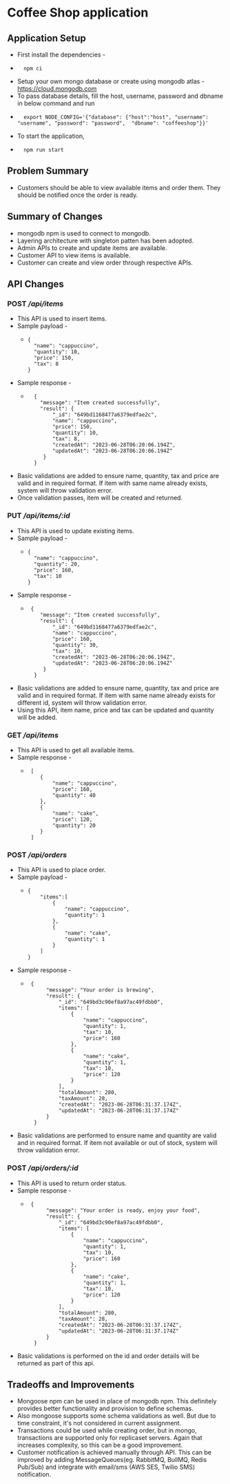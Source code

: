 # Coffee Shop application

## Application Setup
* First install the dependencies - 
* ```
    npm ci
  ```
* Setup your own mongo database or create using mongodb atlas - https://cloud.mongodb.com
* To pass database details, fill the host, username, password and dbname in below command and run
* ```
    export NODE_CONFIG='{"database": {"host":"host", "username": "username", "password": "password",  "dbname": "coffeeshop"}}'
  ```
* To start the application, 
* ```
    npm run start
  ```

## Problem Summary
* Customers should be able to view available items and order them. They should be notified once the order is ready.

## Summary of Changes
* mongodb npm is used to connect to mongodb.
* Layering architecture with singleton patten has been adopted.
* Admin APIs to create and update items are available. 
* Customer API to view items is available.
* Customer can create and view order through respective APIs.

## API Changes

### POST */api/items*
* This API is used to insert items.
* Sample payload - 
  * ```
    {
      "name": "cappuccino",
      "quantity": 10,
      "price": 150,
      "tax": 8
    }
    ``` 
* Sample response - 
  * ```
      {
        "message": "Item created successfully",
        "result": {
            "_id": "649bd1168477a6379edfae2c",
            "name": "cappuccino",
            "price": 150,
            "quantity": 10,
            "tax": 8,
            "createdAt": "2023-06-28T06:20:06.194Z",
            "updatedAt": "2023-06-28T06:20:06.194Z"
         }
      } 
    ```
* Basic validations are added to ensure name, quantity, tax and price are valid and in required format. If item with same name already exists, system will throw validation error.
* Once validation passes, item will be created and returned.

### PUT */api/items/:id*
* This API is used to update existing items.
* Sample payload - 
  * ```
    {
      "name": "cappuccino",
      "quantity": 20,
      "price": 160,
      "tax": 10
    }
    ``` 
* Sample response - 
  * ```
     {
        "message": "Item created successfully",
        "result": {
            "_id": "649bd1168477a6379edfae2c",
            "name": "cappuccino",
            "price": 160,
            "quantity": 30,
            "tax": 10,
            "createdAt": "2023-06-28T06:20:06.194Z",
            "updatedAt": "2023-06-28T06:20:06.194Z"
         }
      } 
    ```
* Basic validations are added to ensure name, quantity, tax and price are valid and in required format. If item with same name already exists for different id, system will throw validation error.
* Using this API, item name, price and tax can be updated and quantity will be added.
  
### GET */api/items*
* This API is used to get all available items.
* Sample response - 
  * ```
     [
        {
            "name": "cappuccino",
            "price": 160,
            "quantity": 40
        },
        {
            "name": "cake",
            "price": 120,
            "quantity": 20
        }
     ]
    ```
### POST */api/orders*
* This API is used to place order.
* Sample payload - 
  * ```
    {
        "items":[
            {
                "name": "cappuccino",
                "quantity": 1
            },
            {
                "name": "cake",
                "quantity": 1
            }
        ]
    }
    ``` 
* Sample response - 
  * ```
     {
          "message": "Your order is brewing",
          "result": {
              "_id": "649bd3c90ef8a97ac49fdbb0",
              "items": [
                  {
                      "name": "cappuccino",
                      "quantity": 1,
                      "tax": 10,
                      "price": 160
                  },
                  {
                      "name": "cake",
                      "quantity": 1,
                      "tax": 10,
                      "price": 120
                  }
              ],
              "totalAmount": 280,
              "taxAmount": 28,
              "createdAt": "2023-06-28T06:31:37.174Z",
              "updatedAt": "2023-06-28T06:31:37.174Z"
          }
      }
    ```
* Basic validations are performed to ensure name and quantity are valid and in required format. If item not available or out of stock, system will throw validation error.

### POST */api/orders/:id*
* This API is used to return order status.
* Sample response - 
  * ```
     {
          "message": "Your order is ready, enjoy your food",
          "result": {
              "_id": "649bd3c90ef8a97ac49fdbb0",
              "items": [
                  {
                      "name": "cappuccino",
                      "quantity": 1,
                      "tax": 10,
                      "price": 160
                  },
                  {
                      "name": "cake",
                      "quantity": 1,
                      "tax": 10,
                      "price": 120
                  }
              ],
              "totalAmount": 280,
              "taxAmount": 28,
              "createdAt": "2023-06-28T06:31:37.174Z",
              "updatedAt": "2023-06-28T06:31:37.174Z"
          }
      }
    ```
* Basic validations is performed on the id and order details will be returned as part of this api.

## Tradeoffs and Improvements
* Mongoose npm can be used in place of mongodb npm. This definitely provides better functionality and provision to define schemas. 
* Also mongoose supports some schema validations as well. But due to time constraint, it's not considered in current assignment.
* Transactions could be used while creating order, but in mongo, transactions are supported only for replicaset servers. Again that increases complexity, so this can be a good improvement.
* Customer notification is achieved manually through API. This can be improved by adding MessageQueues(eg. RabbitMQ, BullMQ, Redis Pub/Sub) and integrate with email/sms (AWS SES, Twilio SMS) notification.